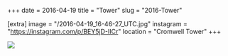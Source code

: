 +++
date = 2016-04-19
title = "Tower"
slug = "2016-Tower"

[extra]
image = "/2016-04-19_16-46-27_UTC.jpg"
instagram = "https://instagram.com/p/BEY5jD-IICr"
location = "Cromwell Tower"
+++

<img src="/2016-04-19_16-46-27_UTC.jpg" />
